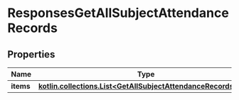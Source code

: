 
# ResponsesGetAllSubjectAttendanceRecords

## Properties
| Name | Type | Description | Notes |
| ------------ | ------------- | ------------- | ------------- |
| **items** | [**kotlin.collections.List&lt;GetAllSubjectAttendanceRecordsItem&gt;**](GetAllSubjectAttendanceRecordsItem.md) |  |  |




